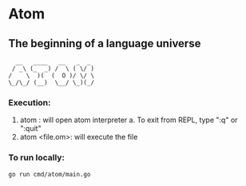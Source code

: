 # Atom

## The beginning of a language universe

```
  __   ____   __   _  _
 / _\ (_  _) /  \ ( \/ )
/    \  )(  (  O )/ \/ \
\_/\_/ (__)  \__/ \_)(_/

```

### Execution:

1. atom <enter>: will open atom interpreter
    a. To exit from REPL, type ":q" or ":quit"
2. atom <file.om>: will execute the file

### To run locally:

`go run cmd/atom/main.go`
